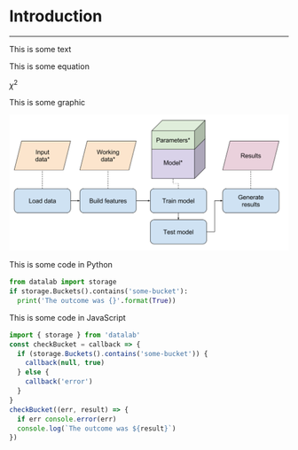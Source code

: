 # Introduction
***



This is some text



This is some equation

$\chi^2$



This is some graphic

![](/img/optimizable-parameters.svg)



This is some code in Python
```python
from datalab import storage
if storage.Buckets().contains('some-bucket'):
  print('The outcome was {}'.format(True))
```

This is some code in JavaScript
```javascript
import { storage } from 'datalab'
const checkBucket = callback => {
  if (storage.Buckets().contains('some-bucket')) {
    callback(null, true)
  } else {
    callback('error')
  }
}
checkBucket((err, result) => {
  if err console.error(err)
  console.log(`The outcome was ${result}`)
})
```
